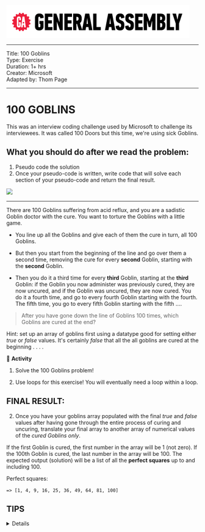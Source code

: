 ![](/ga_cog.png)



---
Title: 100 Goblins<br>
Type: Exercise<br>
Duration: 1+ hrs <br>
Creator: Microsoft<br>
Adapted by: Thom Page<br>

---

# 100 GOBLINS

This was an interview coding challenge used by Microsoft to challenge its interviewees. It was called 100 Doors but this time, we're using sick Goblins.

## What you should do after we read the problem:

1. Pseudo code the solution
2. Once your pseudo-code is written, write code that will solve each section of your pseudo-code and return the final result.

![](https://i.imgur.com/Nq4qBwT.png)
<hr>


There are 100 Goblins suffering from acid reflux, and you are a sadistic Goblin doctor with
the cure. You want to torture the Goblins with a little game.  

* You line up all the Goblins and
give each of them the cure in turn, all 100 Goblins.  

* But then you start from the beginning of the line and go over them a second time, removing the cure for every **second** Goblin, starting with the **second** Goblin.  

* Then you do it a third time for every **third** Goblin, starting at the **third** Goblin: if the Goblin you now administer was previously cured, they are now uncured, and if the Goblin was uncured, they are now cured. You do it a fourth time, and go to every fourth Goblin starting with the fourth. The fifth time, you go to every fifth Goblin starting with the fifth ....  

> After you have gone down the line of Goblins 100 times, which Goblins are cured at the end?

Hint: set up an array of goblins first using a datatype good for setting either *true* or *false*
values. It's certainly *false* that all the all goblins are cured at the beginning . . . .


&#x1F535; **Activity**

1. Solve the 100 Goblins problem!

1. Use loops for this exercise! You will eventually need a loop within a loop.

## FINAL RESULT:

2. Once you have your goblins array populated with the final *true* and *false* values after having gone through the entire process of curing and uncuring, translate your final array to another array of numerical values of the *cured Goblins only*.

If the first Goblin is cured, the first number in the array will be 1 (not zero). If the 100th Goblin is cured, the last number in the array will be 100. The expected output (solution) will be a list of all the **perfect squares** up to and including 100.

Perfect squares:

```
=> [1, 4, 9, 16, 25, 36, 49, 64, 81, 100]
```



## TIPS 
<details>
1. You could push false into an array 100 times to get your 100 goblins
<br>
2. You could iterate over the goblins as many times as the length of the array
<br>
3. You could use the current number as the starting point in a range for the inner loop
<br>
4. The Range could step by some incrementing number to skip over goblins
<br>
5. When the iterators are finished, you could get the index value of the goblins that have been cured . . .
</details>
